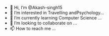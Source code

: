 - 👋 Hi, I’m @Akash-singh15
- 👀 I’m interested in Travelling andPsychology...
- 🌱 I’m currently learning Computer Science ...
- 💞️ I’m looking to collaborate on ...
- 📫 How to reach me ...

<!---
Akash-singh15/Akash-singh15 is a ✨ special ✨ repository because its `README.md` (this file) appears on your GitHub profile.
You can click the Preview link to take a look at your changes.
--->
